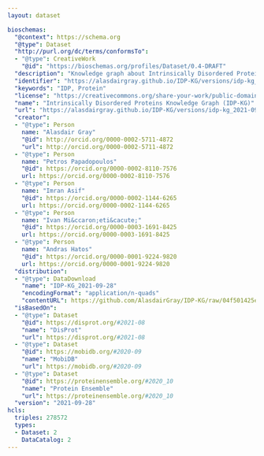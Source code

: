 ```yaml
---
layout: dataset

bioschemas:
  "@context": https://schema.org
  "@type": Dataset
  "http://purl.org/dc/terms/conformsTo":
  - "@type": CreativeWork
    "@id": "https://bioschemas.org/profiles/Dataset/0.4-DRAFT"
  "description": "Knowledge graph about Intrinsically Disordered Proteins generated from Bioschemas markup embedded within DisProt, MobiDB, and ProteinEnsemble."
  "identifier": "https://alasdairgray.github.io/IDP-KG/versions/idp-kg_2021-09-28"
  "keywords": "IDP, Protein"
  "license": "https://creativecommons.org/share-your-work/public-domain/cc0/"
  "name": "Intrinsically Disordered Proteins Knowledge Graph (IDP-KG)"
  "url": "https://alasdairgray.github.io/IDP-KG/versions/idp-kg_2021-09-28"
  "creator":
  - "@type": Person
    name: "Alasdair Gray"
    "@id": http://orcid.org/0000-0002-5711-4872
    "url": http://orcid.org/0000-0002-5711-4872
  - "@type": Person
    name: "Petros Papadopoulos"
    "@id": https://orcid.org/0000-0002-8110-7576
    url: https://orcid.org/0000-0002-8110-7576
  - "@type": Person
    name: "Imran Asif"
    "@id": https://orcid.org/0000-0002-1144-6265
    url: https://orcid.org/0000-0002-1144-6265
  - "@type": Person
    name: "Ivan Mi&ccaron;eti&cacute;"
    "@id": https://orcid.org/0000-0003-1691-8425
    url: https://orcid.org/0000-0003-1691-8425
  - "@type": Person
    name: "Andras Hatos"
    "@id": https://orcid.org/0000-0001-9224-9820
    url: https://orcid.org/0000-0001-9224-9820
  "distribution":
  - "@type": DataDownload
    "name": "IDP-KG_2021-09-28"
    "encodingFormat": "application/n-quads"
    "contentURL": https://github.com/AlasdairGray/IDP-KG/raw/04f501425ee658dbe9c46cfc5cda949b2fa1189b/notebooks/IDPKG-Full.nq
  "isBasedOn":
  - "@type": Dataset
    "@id": https://disprot.org/#2021-08
    "name": "DisProt"
    "url": https://disprot.org/#2021-08
  - "@type": Dataset
    "@id": https://mobidb.org/#2020-09
    "name": "MobiDB"
    "url": https://mobidb.org/#2020-09
  - "@type": Dataset
    "@id": https://proteinensemble.org/#2020_10
    "name": "Protein Ensemble"
    "url": https://proteinensemble.org/#2020_10
  "version": "2021-09-28"
hcls:
  triples: 278572
  types:
  - Dataset: 2
    DataCatalog: 2
---
```

